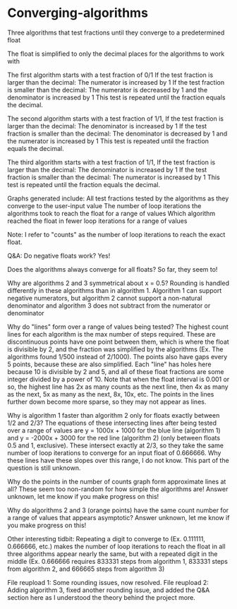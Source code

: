 # Converging-algorithms
Three algorithms that test fractions until they converge to a predetermined float

The float is simplified to only the decimal places
for the algorithms to work with

The first algorithm starts with a test fraction of 0/1
If the test fraction is larger than the decimal:
The numerator is increased by 1
If the test fraction is smaller than the decimal:
The numerator is decreased by 1 and the denominator is increased by 1
This test is repeated until the fraction equals the decimal.

The second algorithm starts with a test fraction of 1/1,
If the test fraction is larger than the decimal:
The denominator is increased by 1
If the test fraction is smaller than the decimal:
The denominator is decreased by 1 and the numerator is increased by 1
This test is repeated until the fraction equals the decimal.

The third algorithm starts with a test fraction of 1/1,
If the test fraction is larger than the decimal:
The denominator is increased by 1
If the test fraction is smaller than the decimal:
The numerator is increased by 1
This test is repeated until the fraction equals the decimal.

Graphs generated include:
All test fractions tested by the algorithms as they converge to the user-input value
The number of loop iterations the algorithms took to reach the float for a range of values
Which algorithm reached the float in fewer loop iterations for a range of values

Note: I refer to "counts" as the number of loop iterations to reach the exact float.

Q&A:
Do negative floats work?
Yes!

Does the algorithms always converge for all floats?
So far, they seem to!

Why are algorithms 2 and 3 symmetrical about x = 0.5?
Rounding is handled differently in these algorithms than in algorithm 1. Algorithm 1 can support negative numerators, but algorithm 2 cannot support a non-natural denominator and algorithm 3 does not subtract from the numerator or denominator

Why do "lines" form over a range of values being tested?
The highest count lines for each algorithm is the max number of steps required. These are discontinuous points have one point between them, which is where the float is divisible by 2, and the fraction was simplified by the algorithms (Ex. The algorithms found 1/500 instead of 2/1000). The points also have gaps every 5 points, because these are also simplified. Each "line" has holes here because 10 is divisible by 2 and 5, and all of these float fractions are some integer divided by a power of 10. Note that when the float interval is 0.001 or so, the highest line has 2x as many counts as the next line, then 4x as many as the next, 5x as many as the next, 8x, 10x, etc. The points in the lines further down become more sparse, so they may not appear as lines.

Why is algorithm 1 faster than algorithm 2 only for floats exactly between 1/2 and 2/3?
The equations of these intersecting lines after being tested over a range of values are y = 1000x + 1000 for the blue line (algorithm 1) and y = -2000x + 3000 for the red line (algorithm 2) (only between floats 0.5 and 1, exclusive). These intersect exactly at 2/3, so they take the same number of loop iterations to converge for an input float of 0.666666. Why these lines have these slopes over this range, I do not know. This part of the question is still unknown.

Why do the points in the number of counts graph form approximate lines at all? These seem too non-random for how simple the algorithms are!
Answer unknown, let me know if you make progress on this!

Why do algorithms 2 and 3 (orange points) have the same count number for a range of values that appears asymptotic?
Answer unknown, let me know if you make progress on this!

Other interesting tidbit:
Repeating a digit to converge to (Ex. 0.111111, 0.666666, etc.) makes the number of loop iterations to reach the float in all three algorithms appear nearly the same, but with a repeated digit in the middle (Ex. 0.666666 requires 833331 steps from algorithm 1, 833331 steps from algorithm 2, and 666665 steps from algorithm 3)

File reupload 1: Some rounding issues, now resolved.
File reupload 2: Adding algorithm 3, fixed another rounding issue, and added the Q&A section here as I understood the theory behind the project more.
